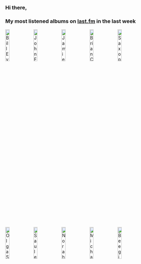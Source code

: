 ### Hi there, 

### My most listened albums on [last.fm](https://www.last.fm/user/jfdesignnet) in the last week

[<img src='https://lastfm.freetls.fastly.net/i/u/300x300/fe475caf14e08437d8704e0da9f0e52d.jpg' width='16%' height='16%' alt='Bill Evans - Late Night Bill Evans'>](https://www.last.fm/music/bill%2bevans/late%2bnight%2bbill%2bevans)&nbsp;
[<img src='https://lastfm.freetls.fastly.net/i/u/300x300/731fa8274f25a8b5019c414c7e08ee35.jpg' width='16%' height='16%' alt='John Fulford Music - Holiday Jazz'>](https://www.last.fm/music/john%2bfulford%2bmusic/holiday%2bjazz)&nbsp;
[<img src='https://lastfm.freetls.fastly.net/i/u/300x300/3dfe788981b9c71903abbb5ed9d1f43b.jpg' width='16%' height='16%' alt='Jamie Cullum - The Pianoman at Christmas (The Complete Edition)'>](https://www.last.fm/music/jamie%2bcullum/the%2bpianoman%2bat%2bchristmas%2b%2528the%2bcomplete%2bedition%2529)&nbsp;
[<img src='https://lastfm.freetls.fastly.net/i/u/300x300/4e0b52b333b7a25bc322d91998836c5f.jpg' width='16%' height='16%' alt='Brian Crain - Deep Focus Piano Study Playlist'>](https://www.last.fm/music/brian%2bcrain/deep%2bfocus%2bpiano%2bstudy%2bplaylist)&nbsp;
[<img src='https://lastfm.freetls.fastly.net/i/u/300x300/088bb92a3669433537cdb76d6ae1fa7d.jpg' width='16%' height='16%' alt='Saxophone Dreamsound - Sax Christmas'>](https://www.last.fm/music/saxophone%2bdreamsound/sax%2bchristmas)&nbsp;
<br>
[<img src='https://lastfm.freetls.fastly.net/i/u/300x300/5ae0a9e4bb9f627f694eff82e4ac6243.jpg' width='16%' height='16%' alt='Olga Scheps - Melody'>](https://www.last.fm/music/olga%2bscheps/melody)&nbsp;
[<img src='https://lastfm.freetls.fastly.net/i/u/300x300/2e34fdb6a4fc73fbf47fb46e8f90eaeb.jpg' width='16%' height='16%' alt='Saule Kilaite - Christmas Violin'>](https://www.last.fm/music/saule%2bkilaite/christmas%2bviolin)&nbsp;
[<img src='https://lastfm.freetls.fastly.net/i/u/300x300/7f3ab00fc2864d73cb4903995eb64e4e.jpg' width='16%' height='16%' alt='Norah Jones - I Dream Of Christmas (Deluxe)'>](https://www.last.fm/music/norah%2bjones/i%2bdream%2bof%2bchristmas%2b%2528deluxe%2529)&nbsp;
[<img src='https://lastfm.freetls.fastly.net/i/u/300x300/d40551abbc08130b690acc64e51c6607.png' width='16%' height='16%' alt='Michael Bublé - Christmas (Deluxe 10th Anniversary Edition)'>](https://www.last.fm/music/michael%2bbubl%25c3%25a9/christmas%2b%2528deluxe%2b10th%2banniversary%2bedition%2529)&nbsp;
[<img src='https://lastfm.freetls.fastly.net/i/u/300x300/c5c82c7391ec197904acd45029faf2ab.jpg' width='16%' height='16%' alt='Beegie Adair - The Ultimate Christmas Playlist'>](https://www.last.fm/music/beegie%2badair/the%2bultimate%2bchristmas%2bplaylist)&nbsp;
<br>
